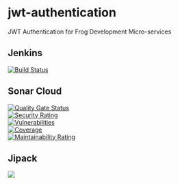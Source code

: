 # jwt-authentication
JWT Authentication for Frog Development Micro-services

## Jenkins  
[![Build Status](http://51.38.36.45:8080/job/Frog%20Development/job/jwt-authentication/job/master/badge/icon)](http://51.38.36.45:8080/job/Frog%20Development/job/jwt-authentication/job/master/)

## Sonar Cloud  
[![Quality Gate Status](https://sonarcloud.io/api/project_badges/measure?project=FrogDevelopment_jwt-authentication&metric=alert_status)](https://sonarcloud.io/dashboard?id=FrogDevelopment_jwt-authentication)  
[![Security Rating](https://sonarcloud.io/api/project_badges/measure?project=FrogDevelopment_jwt-authentication&metric=security_rating)](https://sonarcloud.io/dashboard?id=FrogDevelopment_jwt-authentication)  
[![Vulnerabilities](https://sonarcloud.io/api/project_badges/measure?project=FrogDevelopment_jwt-authentication&metric=vulnerabilities)](https://sonarcloud.io/dashboard?id=FrogDevelopment_jwt-authentication)  
[![Coverage](https://sonarcloud.io/api/project_badges/measure?project=FrogDevelopment_jwt-authentication&metric=coverage)](https://sonarcloud.io/dashboard?id=FrogDevelopment_jwt-authentication)  
[![Maintainability Rating](https://sonarcloud.io/api/project_badges/measure?project=FrogDevelopment_jwt-authentication&metric=sqale_rating)](https://sonarcloud.io/dashboard?id=FrogDevelopment_jwt-authentication)  

## Jipack
[![](https://jitpack.io/v/FrogDevelopment/jwt-authentication.svg)](https://jitpack.io/#FrogDevelopment/jwt-authentication)  
